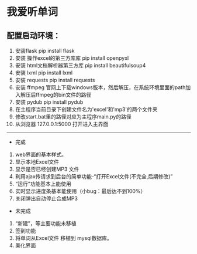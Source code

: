 # 我爱听单词
## 配置启动环境：
1. 安装flask
pip install flask 
2. 安装 操作excel的第三方库库
pip install openpyxl
3. 安装 html文档解析器第三方库
pip install beautifulsoup4
4. 安装 lxml
pip install lxml
5. 安装 requests
pip install requests
6. 安装 ffmpeg
官网上下载windows版本，然后解压，在系统环境里面的path加入解压后ffmpeg的bin文件的路径
7. 安装 pydub
pip install pydub
8. 在主程序当前目录下创建文件名为'excel'和'mp3'的两个文件夹
9. 修改start.bat里的路径对应为主程序main.py的路径
10. 从浏览器 127.0.0.1:5000 打开进入主界面

------------------
- 完成

1. web界面的基本样式。
2. 显示本地Excel文件
3. 显示是否已经创建MP3
文件
4. 利用ajax传请求到后台的简单功能-“打开Excel文件(不完全,后期修改)”
5. “运行”功能基本上能使用
6. 实时显示进度条基本能使用（小bug：最后达不到100%）
7. 关闭弹出自动停止合成MP3

- 未完成

1. “新建”，等主要功能未移植
2. 签到功能
3. 将单词从Excel文件 移植到 mysql数据库。
4. 美化界面